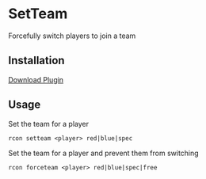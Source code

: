 # SetTeam

Forcefully switch players to join a team

## Installation

[Download Plugin](https://github.com/spiretf/setteam/raw/master/plugin/setteam.smx)

## Usage

Set the team for a player

```
rcon setteam <player> red|blue|spec
```

Set the team for a player and prevent them from switching


```
rcon forceteam <player> red|blue|spec|free
```
